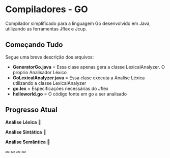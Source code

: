 # Compiladores - GO
Compilador simplificado para a linguagem Go desenvolvido em Java, utilizando as ferramentas Jflex e Jcup.


## Começando Tudo

Segue uma breve descrição dos arquivos:
* **GeneratorGo.java** = Essa clase apenas gera a classe LexicalAnalyzer. O proprio Analisador Léxico 
* **GoLexicalAnalyzer.java** = Essa clase executa a Analise Léxica utilizando a classe LexicalAnalyzer
* **go.lex** = Especificações necessárias do Jflex
* **helloworld.go** = O código fonte em go a ser analisado

## Progresso Atual

**Análise Léxica** :red_circle:

**Análise Sintática** :red_circle:

**Análise Semântica** :red_circle:

:zzz: :zzz: :zzz: :zzz:
